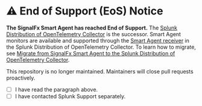 # :warning: End of Support (EoS) Notice
**The SignalFx Smart Agent has reached End of Support.**
The [Splunk Distribution of OpenTelemetry Collector](https://docs.splunk.com/Observability/gdi/opentelemetry/opentelemetry.html) is the successor. Smart Agent monitors are available and supported through the [Smart Agent receiver](https://docs.splunk.com/Observability/gdi/opentelemetry/components/smartagent-receiver.html) in the Splunk Distribution of OpenTelemetry Collector.
To learn how to migrate, see [Migrate from SignalFx Smart Agent to the Splunk Distribution of OpenTelemetry Collector](https://docs.splunk.com/Observability/gdi/opentelemetry/smart-agent-migration-to-otel-collector.html).

This repository is no longer maintained. Maintainers will close pull requests proactively.

* [ ] I have read the paragraph above.
* [ ] I have contacted Splunk Support separately.
